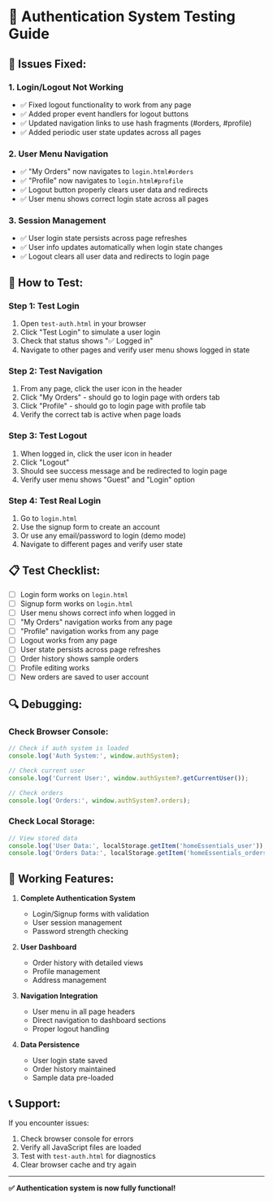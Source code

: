 # 🧪 Authentication System Testing Guide

## 🔧 **Issues Fixed:**

### 1. **Login/Logout Not Working**
- ✅ Fixed logout functionality to work from any page
- ✅ Added proper event handlers for logout buttons
- ✅ Updated navigation links to use hash fragments (#orders, #profile)
- ✅ Added periodic user state updates across all pages

### 2. **User Menu Navigation**
- ✅ "My Orders" now navigates to `login.html#orders`
- ✅ "Profile" now navigates to `login.html#profile`
- ✅ Logout button properly clears user data and redirects
- ✅ User menu shows correct login state across all pages

### 3. **Session Management**
- ✅ User login state persists across page refreshes
- ✅ User info updates automatically when login state changes
- ✅ Logout clears all user data and redirects to login page

## 🎯 **How to Test:**

### **Step 1: Test Login**
1. Open `test-auth.html` in your browser
2. Click "Test Login" to simulate a user login
3. Check that status shows "✅ Logged in"
4. Navigate to other pages and verify user menu shows logged in state

### **Step 2: Test Navigation**
1. From any page, click the user icon in the header
2. Click "My Orders" - should go to login page with orders tab
3. Click "Profile" - should go to login page with profile tab
4. Verify the correct tab is active when page loads

### **Step 3: Test Logout**
1. When logged in, click the user icon in header
2. Click "Logout"
3. Should see success message and be redirected to login page
4. Verify user menu shows "Guest" and "Login" option

### **Step 4: Test Real Login**
1. Go to `login.html`
2. Use the signup form to create an account
3. Or use any email/password to login (demo mode)
4. Navigate to different pages and verify user state

## 📋 **Test Checklist:**

- [ ] Login form works on `login.html`
- [ ] Signup form works on `login.html`
- [ ] User menu shows correct info when logged in
- [ ] "My Orders" navigation works from any page
- [ ] "Profile" navigation works from any page
- [ ] Logout works from any page
- [ ] User state persists across page refreshes
- [ ] Order history shows sample orders
- [ ] Profile editing works
- [ ] New orders are saved to user account

## 🔍 **Debugging:**

### **Check Browser Console:**
```javascript
// Check if auth system is loaded
console.log('Auth System:', window.authSystem);

// Check current user
console.log('Current User:', window.authSystem?.getCurrentUser());

// Check orders
console.log('Orders:', window.authSystem?.orders);
```

### **Check Local Storage:**
```javascript
// View stored data
console.log('User Data:', localStorage.getItem('homeEssentials_user'));
console.log('Orders Data:', localStorage.getItem('homeEssentials_orders'));
```

## 🎉 **Working Features:**

1. **Complete Authentication System**
   - Login/Signup forms with validation
   - User session management
   - Password strength checking

2. **User Dashboard**
   - Order history with detailed views
   - Profile management
   - Address management

3. **Navigation Integration**
   - User menu in all page headers
   - Direct navigation to dashboard sections
   - Proper logout handling

4. **Data Persistence**
   - User login state saved
   - Order history maintained
   - Sample data pre-loaded

## 📞 **Support:**

If you encounter issues:
1. Check browser console for errors
2. Verify all JavaScript files are loaded
3. Test with `test-auth.html` for diagnostics
4. Clear browser cache and try again

---

**✅ Authentication system is now fully functional!**
